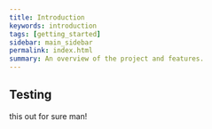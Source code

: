 ```yaml
---
title: Introduction
keywords: introduction
tags: [getting_started]
sidebar: main_sidebar
permalink: index.html
summary: An overview of the project and features.
---
```


## Testing

this out for sure man!

